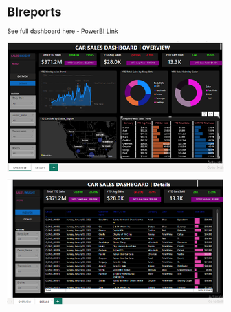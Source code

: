 # BIreports
See full dashboard here - [PowerBI Link](https://app.powerbi.com/reportEmbed?reportId=292bbbba-7f44-4914-8174-76da68190ef4&autoAuth=true&ctid=b1147ebc-723a-4081-b981-f0ae8a56561e)

[![BI Dashboard 1](https://github.com/Vheektor/BIreports/blob/main/car_sales_report_1.png)](C:\Users\USER\OneDrive\Pictures\Screenshots\car_sales_report_1.png)

[![BI Dashboard 2](https://github.com/Vheektor/BIreports/blob/main/car_sales_repor_2.png)](C:\Users\USER\OneDrive\Pictures\Screenshots\car_sales_repor_2.png)


